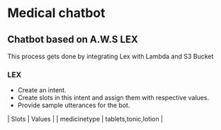 # Medical chatbot
## Chatbot based on A.W.S LEX

This process gets done by integrating Lex with Lambda and S3 Bucket
### LEX
- Create an intent.
- Create slots in this intent and assign them with respective values.
- Provide sample utterances for the bot.

| Slots | Values |
| medicinetype | tablets,tonic,lotion |

